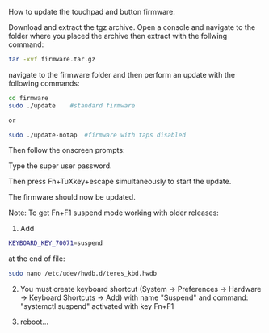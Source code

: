 How to update the touchpad and button firmware:

Download and extract the tgz archive. Open a console and navigate to the folder where you placed the archive then extract with the follwing command:

```bash
tar -xvf firmware.tar.gz
```
navigate to the firmware folder and then perform an update with the following commands: 
```bash
cd firmware 
sudo ./update    #standard firmware

or

sudo ./update-notap  #firmware with taps disabled
```
Then follow the onscreen prompts: 

Type the super user password. 

Then press Fn+TuXkey+escape simultaneously to
start the update.

The firmware should now be updated.


Note: To get Fn+F1 suspend mode working with older releases:

1. Add
```bash
KEYBOARD_KEY_70071=suspend
```
at the end of file:
```bash
sudo nano /etc/udev/hwdb.d/teres_kbd.hwdb
```
2. You must create keyboard shortcut (System -> Preferences -> Hardware -> Keyboard Shortcuts -> Add) with name "Suspend" and command: "systemctl suspend" activated with key Fn+F1

3. reboot...
